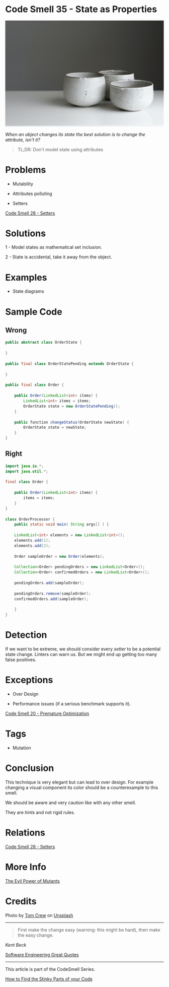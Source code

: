 # Code Smell 35 - State as Properties

![Code Smell 35 - State as Properties](Code%20Smell%2035%20-%20State%20as%20Properties.jpg)

*When an object changes its state the best solution is to change the attribute, isn't it?* 

> TL;DR: Don't model state using attributes

# Problems

- Mutability

- Attributes polluting

- Setters

[Code Smell 28 - Setters](https://github.com/mcsee/Software-Design-Articles/tree/main/Articles/Code%20Smells/Code%20Smell%2028%20-%20Setters/readme.md)

# Solutions

1 - Model states as mathematical set inclusion.

2 - State is accidental, take it away from the object.

# Examples

- State diagrams

# Sample Code

## Wrong

[Gist Url]: # (https://gist.github.com/mcsee/817257ca2966c8f2381dcf9887dfa1a4)
```java
public abstract class OrderState {
     
}

public final class OrderStatePending extends OrderState {
     
}

public final class Order {
    
    public Order(LinkedList<int> items) {
        LinkedList<int> items = items;
        OrderState state = new OrderStatePending();
    }
    
    public function changeStatus(OrderState newState) {
        OrderState state = newState;
    }
}
```

## Right

[Gist Url]: # (https://gist.github.com/mcsee/1b98448f97cd23b6b5f8438280b73736)
```java
import java.io.*; 
import java.util.*; 

final class Order {
    
    public Order(LinkedList<int> items) {
        items = items;
    }     
}

class OrderProcessor {
    public static void main( String args[] ) {
  
    LinkedList<int> elements = new LinkedList<int>(); 
    elements.add(1);
    elements.add(2);
  
    Order sampleOrder = new Order(elements);
  
    Collection<Order> pendingOrders = new LinkedList<Order>();
    Collection<Order> confirmedOrders = new LinkedList<Order>(); 
    
    pendingOrders.add(sampleOrder);  
    
    pendingOrders.remove(sampleOrder);  
    confirmedOrders.add(sampleOrder);

    }
}
```

# Detection

If we want to be extreme, we should consider every *setter* to be a potential state change. Linters can warn us. But we might end up getting too many false positives.

# Exceptions

- Over Design

- Performance issues (if a serious benchmark supports it).

[Code Smell 20 - Premature Optimization](https://github.com/mcsee/Software-Design-Articles/tree/main/Articles/Code%20Smells/Code%20Smell%2020%20-%20Premature%20Optimization/readme.md)

# Tags

- Mutation

# Conclusion

This technique is very elegant but can lead to over design. For example changing a visual component its color should be a counterexample to this smell. 

We should be aware and very caution like with any other smell.

They are *hints* and not rigid rules.

# Relations

[Code Smell 28 - Setters](https://github.com/mcsee/Software-Design-Articles/tree/main/Articles/Code%20Smells/Code%20Smell%2028%20-%20Setters/readme.md)
 
# More Info

[The Evil Power of Mutants](https://github.com/mcsee/Software-Design-Articles/tree/main/Articles/Theory/The%20Evil%20Power%20of%20Mutants/readme.md)

# Credits

Photo by [Tom Crew](https://unsplash.com/@tomcrewceramics) on [Unsplash](https://unsplash.com/s/photos/porcelain)

* * *

> First make the change easy (warning: this might be hard), then make the easy change.

_Kent Beck_

[Software Engineering Great Quotes](https://github.com/mcsee/Software-Design-Articles/tree/main/Articles/Quotes/Software%20Engineering%20Great%20Quotes/readme.md)

* * *

This article is part of the CodeSmell Series.

[How to Find the Stinky Parts of your Code](https://github.com/mcsee/Software-Design-Articles/tree/main/Articles/Code%20Smells/How%20to%20Find%20the%20Stinky%20parts%20of%20your%20Code/readme.md)